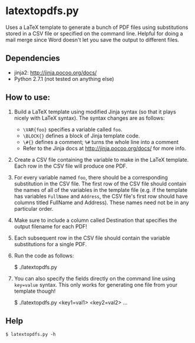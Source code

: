 latextopdfs.py
===

Uses a LaTeX template to generate a bunch of PDF files using substitutions
stored in a CSV file or specified on the command line. Helpful for doing a mail
merge since Word doesn't let you save the output to different files.

## Dependencies
- jinja2: http://jinja.pocoo.org/docs/ 
- Python 2.7.1 (not tested on anything else)

## How to use:

1. Build a LaTeX template using modified Jinja syntax (so that it
plays nicely with LaTeX syntax). The syntax changes are as follows:

	* `\VAR{foo}` specifies a variable called `foo`.
	* `\BLOCK{}` defines a block of Jinja template code.
	* `\#{}` defines a comment; `%#` turns the whole line into a comment
	* Refer to the Jinja docs at http://jinja.pocoo.org/docs/ for more info.

2. Create a CSV file containing the variable to make in the LaTeX template.
Each row in the CSV file will produce one PDF.

3. For every variable named `foo`, there should be a corresponding substitution
in the CSV file. The first row of the CSV file should contain the names of all
of the variables in the template file (e.g. if the template has variables
`FullName` and `Address`, the CSV file's first row should have columns titled
FullName and Address). These names need not be in any particular order.

4. Make sure to include a column called Destination that specifies the output
filename for each PDF!

5. Each subsequent row in the CSV file should contain the variable
substitutions for a single PDF.

6. Run the code as follows:

	$ ./latextopdfs.py <template-file> <substitutions-file>

6. You can also specify the fields directly on the command line using
`key=value` syntax. This only works for generating one file from your template
though!

	$ ./latextopdfs.py <template-file> <key1=val1> <key2=val2> ...

## Help

	$ latextopdfs.py -h
